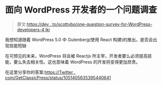 # 面向 WordPress 开发者的一个问题调查

> 原文:[https://dev . to/scottybo/one-question-survey-for-WordPress-developers-4 lki](https://dev.to/scottybo/one-question-survey-for-wordpress-developers--4lki)

我想知道随着 WordPress 5.0 中 Gutenberg(使用 React 构建)的推出，是否会出现技能短缺

在可预见的未来，WordPress 将会被 Reactjs 所主宰，开发者要么必须提高技能，要么失去相关性。这也意味着 WordPress 的开发将变得更加昂贵。

在这里分享你的答案:[https://Twitter . com/GetClassicPress/status/1051405635395440641](https://twitter.com/GetClassicPress/status/1051405635395440641)